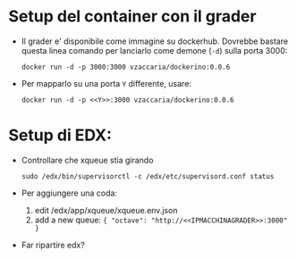 Setup del container con il grader
=================================

-   Il grader e' disponibile come immagine su dockerhub. Dovrebbe
    bastare questa linea comando per lanciarlo come demone (`-d`) sulla
    porta 3000:

    ``` shell
    docker run -d -p 3000:3000 vzaccaria/dockerino:0.0.6
    ```

-   Per mapparlo su una porta `Y` differente, usare:

    ``` shell
    docker run -d -p <<Y>>:3000 vzaccaria/dockerino:0.0.6
    ```

Setup di EDX:
=============

-   Controllare che xqueue stia girando

    ``` shell
    sudo /edx/bin/supervisorctl -c /edx/etc/supervisord.conf status
    ```

-   Per aggiungere una coda:

    1.  edit /edx/app/xqueue/xqueue.env.json
    2.  add a new queue: `{ "octave": "http://<<IPMACCHINAGRADER>>:3000" }`
-   Far ripartire edx?
